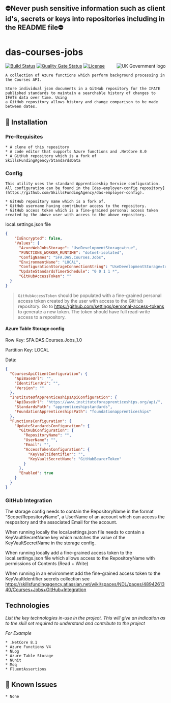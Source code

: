 ## ⛔Never push sensitive information such as client id's, secrets or keys into repositories including in the README file⛔

# das-courses-jobs

<img src="https://avatars.githubusercontent.com/u/9841374?s=200&v=4" align="right" alt="UK Government logo">

[![Build Status](https://dev.azure.com/sfa-gov-uk/Digital%20Apprenticeship%20Service/_apis/build/status/das-courses-jobs?branchName=main)](https://dev.azure.com/sfa-gov-uk/Digital%20Apprenticeship%20Service/_build/latest?definitionId=3941&branchName=main)
[![Quality Gate Status](https://sonarcloud.io/api/project_badges/measure?project=SkillsFundingAgency_das-courses-jobs&metric=alert_status)](https://sonarcloud.io/dashboard?id=SkillsFundingAgency_das-courses-jobs)
[![License](https://img.shields.io/badge/license-MIT-lightgrey.svg?longCache=true&style=flat-square)](https://en.wikipedia.org/wiki/MIT_License)

```
A collection of Azure functions which perform background processing in the Courses API.

Store individual json documents in a GitHub repository for the IFATE published standards to maintain a searchable history of changes to IFATE data over time. Using 
a GitHub repository allows history and change comparison to be made between dates.
```

## 🚀 Installation

### Pre-Requisites

```
* A clone of this repository
* A code editor that supports Azure functions and .NetCore 8.0
* A GitHub repository which is a fork of SkillsFundingAgency/StandardsData
```
### Config

```
This utility uses the standard Apprenticeship Service configuration. All configuration can be found in the [das-employer-config repository](https://github.com/SkillsFundingAgency/das-employer-config).

* GitHub repository name which is a fork of.
* GitHub username having contributor access to the repository.
* GitHub access token which is a fine-grained personal access token created by the above user with access to the above repository.
```

local.settings.json file
```json
{
    "IsEncrypted": false,
    "Values": {
      "AzureWebJobsStorage": "UseDevelopmentStorage=true",
      "FUNCTIONS_WORKER_RUNTIME": "dotnet-isolated",
      "ConfigNames": "SFA.DAS.Courses.Jobs",
      "EnvironmentName": "LOCAL",
      "ConfigurationStorageConnectionString": "UseDevelopmentStorage=true",
      "UpdateStandardsTimerSchedule": "0 0 1 1 *",
      "GitHubAccessToken": ""
  }
}
```
>`GitHubAccessToken` should be populated with a fine-grained personal access token created by the user with access to the GitHub repository. Go to https://github.com/settings/personal-access-tokens to generate a new token. The token should have full read-write access to a repository. 

#### Azure Table Storage config

Row Key: SFA.DAS.Courses.Jobs_1.0

Partition Key: LOCAL

Data:

```json
{
  "CoursesApiClientConfiguration": {
    "ApiBaseUrl": "",
    "IdentifierUri": "",
    "Version": ""
  },
  "InstituteOfApprenticeshipsApiConfiguration": {
    "ApiBaseUrl": "https://www.instituteforapprenticeships.org/api/",
    "StandardsPath": "apprenticeshipstandards",
    "FoundationApprenticeshipsPath": "foundationapprenticeships"
  },
  "FunctionsConfiguration": {
    "UpdateStandardsConfiguration": {
      "GitHubConfiguration": {
        "RepositoryName": "",
        "UserName": "",
        "Email": "",
        "AccessTokenConfiguration": {
          "KeyVaultIdentifier": "",
          "KeyVaultSecretName": "GitHubBearerToken"
        }
      },
      "Enabled": true
    }
  }
}
```

### GitHub Integration

The storage config needs to contain the RepositoryName in the format "Scope/RepositoryName", a UserName of an account which can access the respository and the associated Email for the account.

When running locally the local.settings.json file needs to contain a KeyVaultSecretName key which matches the value of the KeyVaultSecretName in the storage config.

When running locally add a fine-grained access token to the local.settings.json file which allows access to the RepositoryName with permissions of Contents (Read + Write)

When running in an environment add the fine-grained access token to the KeyVaultIdentifier secrets collection see https://skillsfundingagency.atlassian.net/wiki/spaces/NDL/pages/4894261340/Courses+Jobs+GitHub+Integration

## Technologies

_List the key technologies in-use in the project. This will give an indication as to the skill set required to understand and contribute to the project_

_For Example_
```
* .NetCore 8.1
* Azure Functions V4
* NLog
* Azure Table Storage
* NUnit
* Moq
* FluentAssertions
```

## 🐛 Known Issues

```
* None
```